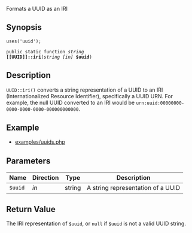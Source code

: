 Formats a UUID as an IRI

## Synopsis

<code>uses('uuid');</code>

<code>public static function <i>string</i> <b>[[UUID]]::iri</b>(<i>string</i> <i>[in]</i> <b>$uuid</b>)</code>

## Description

`UUID::iri()` converts a string representation of a UUID to an IRI (Internationalized Resource Identifier), specifically a UUID URN. For example, the null UUID converted to an IRI would be `urn:uuid:00000000-0000-0000-0000-000000000000`.

## Example

* [examples/uuids.php](http://github.com/nexgenta/eregansu/blob/master/examples/uuids.php)

## Parameters

<table>
  <thead>
    <tr>
      <th>Name</th>
      <th>Direction</th>
      <th>Type</th>
      <th>Description</th>
    </tr>
  </thead>
  <tbody>
    <tr>
      <td><code>$uuid</code>
      <td><i>in</i></td>
      <td>string</td>
      <td>
A string representation of a UUID
      </td>
    </tr>
  </tbody>
</table>

## Return Value

The IRI representation of `$uuid`, or `null` if `$uuid` is not a valid UUID string.

